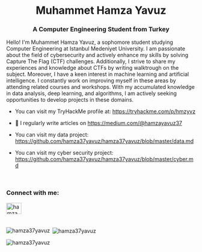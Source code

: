 <h1 align="center">Muhammet Hamza Yavuz  </h1>
<h3 align="center">A Computer Engineering Student from Turkey</h3>

Hello! I'm Muhammet Hamza Yavuz, a sophomore student studying Computer Engineering at Istanbul Medeniyet University.
I am passionate about the field of cybersecurity and actively enhance my skills by solving Capture The Flag (CTF) challenges. Additionally, I strive to share my experiences and knowledge about CTFs by writing walktrough on the subject.
Moreover, I have a keen interest in machine learning and artificial intelligence. I constantly work on improving myself in these areas by attending related courses and workshops. With my accumulated knowledge in data analysis, deep learning, and algorithms, I am actively seeking opportunities to develop projects in these domains.

- You can visit my TryHackMe profile at: https://tryhackme.com/p/hmzyvz

- 📝 I regularly write articles on https://medium.com/@hamzayavuz37

- You can visit my data project: https://github.com/hamza37yavuz/hamza37yavuz/blob/master/data.md

- You can visit my cyber security project: https://github.com/hamza37yavuz/hamza37yavuz/blob/master/cyber.md


<br>
<h3 align="left">Connect with me:</h3>
<p align="left">
<a href="https://linkedin.com/in/hamza-yavuz-012985220" target="blank"><img align="left" src="https://raw.githubusercontent.com/rahuldkjain/github-profile-readme-generator/master/src/images/icons/Social/linked-in-alt.svg" alt="hamza37yavuz" height="30" width="40" /></a>
</p>
<br>
<br>
<br>

<p><img align="left" src="https://github-readme-stats.vercel.app/api/top-langs?username=hamza37yavuz&show_icons=true&locale=en&layout=compact" alt="hamza37yavuz" /></p>

<p>&nbsp;<img align="center" src="https://github-readme-stats.vercel.app/api?username=hamza37yavuz&show_icons=true&locale=en" alt="hamza37yavuz" /></p>

<p><img align="center" src="https://github-readme-streak-stats.herokuapp.com/?user=hamza37yavuz&" alt="hamza37yavuz" /></p>
